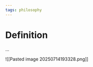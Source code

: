 ```yaml
---
tags: philosophy
---
```


# Definition

...

![[Pasted image 20250714193328.png]]

[^1]: [Introduction to Philosophy](zotero://open-pdf/library/items/M84L5RRJ?page=33)